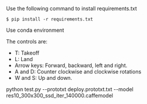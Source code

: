 Use the following command to install requirements.txt
```
$ pip install -r requirements.txt
```

Use conda environment

The controls are:
- T: Takeoff
- L: Land
- Arrow keys: Forward, backward, left and right.
- A and D: Counter clockwise and clockwise rotations
- W and S: Up and down.

python test.py --prototxt deploy.prototxt.txt --model res10_300x300_ssd_iter_140000.caffemodel